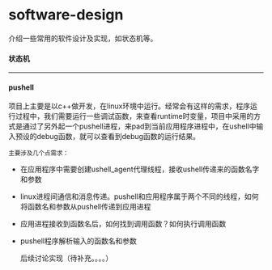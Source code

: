 # software-design

介绍一些常用的软件设计及实现，如状态机等。

#### 状态机

---
#### pushell

   项目上主要是以c++做开发，在linux环境中运行。经常会有这样的需求，程序运行过程中，我们需要运行一些调试函数，来查看runtime时变量，项目中采用的方式是通过了另外起一个pushell进程，来pad到当前应用程序进程中，在ushell中输入预设的debug函数，就可以查看到debug函数的运行结果。

    主要涉及几个点需求：
  * 在应用程序中需要创建ushell_agent代理线程，接收ushell传递来的函数名字和参数
  * linux进程间通信和消息传递。pushell和应用程序属于两个不同的线程，如何将函数名和参数从pushell传递到应用进程
  * 应用进程接收到函数名后，如何找到调用函数？如何执行调用函数
  * pushell程序解析输入的函数名和参数
  
     后续讨论实现（待补充。。。。）
  
